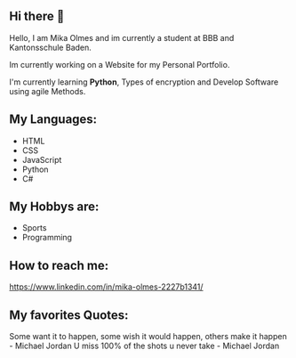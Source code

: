 ## Hi there 👋
Hello, I am Mika Olmes and im currently a student at BBB and Kantonsschule Baden.

Im currently working on a Website for my Personal Portfolio.

I'm currently learning <strong>Python</strong>, Types of encryption and Develop Software using agile Methods.

## My Languages:
- HTML
- CSS
- JavaScript
- Python
- C#

## My Hobbys are:
- Sports
- Programming

## How to reach me:
https://www.linkedin.com/in/mika-olmes-2227b1341/

## My favorites Quotes:
Some want it to happen, some wish it would happen, others make it happen - Michael Jordan
U miss 100% of the shots u never take - Michael Jordan


<!--
**ZTCKamikaze/ZTCKamikaze** is a ✨ _special_ ✨ repository because its `README.md` (this file) appears on your GitHub profile.

Here are some ideas to get you started:

- 🔭 I’m currently working on ...
- 🌱 I’m currently learning ...
- 👯 I’m looking to collaborate on ...
- 🤔 I’m looking for help with ...
- 💬 Ask me about ...
- 📫 How to reach me: ...
- 😄 Pronouns: ...
- ⚡ Fun fact: ...
-->
